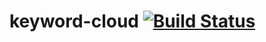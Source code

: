 keyword-cloud [![Build Status](https://travis-ci.org/asakin/keyword-cloud.png?branch=master)](https://travis-ci.org/asakin/keyword-cloud)
=============
